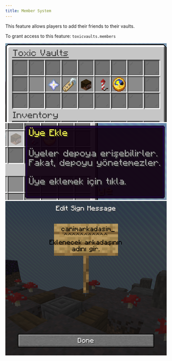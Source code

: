 ```yaml
---
title: Member System
---
```


This feature allows players to add their friends to their vaults.

To grant access to this feature: `toxicvaults.members`

![Manage GUI](../../../../assets/toxicvaults/manage.png "Manage GUI")
![Name Icon](../../../../assets/toxicvaults/member-system/icon.png "Name Icon")
![Sign GUI](../../../../assets/toxicvaults/member-system/sign.png "Sign GUI")
